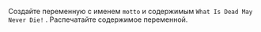 
Создайте переменную с именем `motto` и содержимым `What Is Dead May Never Die!` . Распечатайте содержимое переменной.
